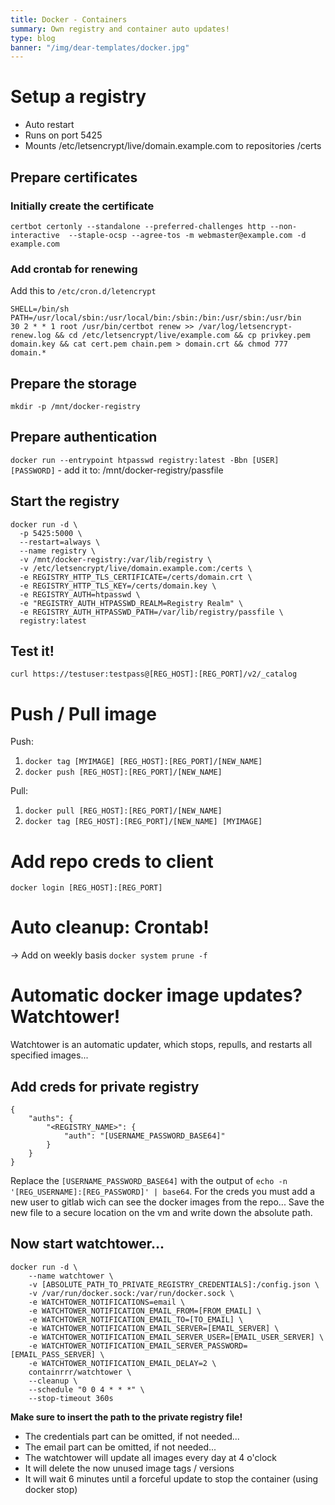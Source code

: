 ```yaml
---
title: Docker - Containers
summary: Own registry and container auto updates!
type: blog
banner: "/img/dear-templates/docker.jpg"
---
```


# Setup a registry #
- Auto restart
- Runs on port 5425
- Mounts /etc/letsencrypt/live/domain.example.com to repositories /certs

## Prepare certificates ##
### Initially create the certificate ###
```
certbot certonly --standalone --preferred-challenges http --non-interactive  --staple-ocsp --agree-tos -m webmaster@example.com -d example.com
```

### Add crontab for renewing ###
Add this to `/etc/cron.d/letencrypt`
```
SHELL=/bin/sh
PATH=/usr/local/sbin:/usr/local/bin:/sbin:/bin:/usr/sbin:/usr/bin
30 2 * * 1 root /usr/bin/certbot renew >> /var/log/letsencrypt-renew.log && cd /etc/letsencrypt/live/example.com && cp privkey.pem domain.key && cat cert.pem chain.pem > domain.crt && chmod 777 domain.*
```

## Prepare the storage ##
`mkdir -p /mnt/docker-registry`

## Prepare authentication ##
`docker run --entrypoint htpasswd registry:latest -Bbn [USER] [PASSWORD]` - add it to: /mnt/docker-registry/passfile

## Start the registry ##
```
docker run -d \
  -p 5425:5000 \
  --restart=always \
  --name registry \
  -v /mnt/docker-registry:/var/lib/registry \
  -v /etc/letsencrypt/live/domain.example.com:/certs \
  -e REGISTRY_HTTP_TLS_CERTIFICATE=/certs/domain.crt \
  -e REGISTRY_HTTP_TLS_KEY=/certs/domain.key \
  -e REGISTRY_AUTH=htpasswd \
  -e "REGISTRY_AUTH_HTPASSWD_REALM=Registry Realm" \
  -e REGISTRY_AUTH_HTPASSWD_PATH=/var/lib/registry/passfile \
  registry:latest
```

## Test it! ##
`curl https://testuser:testpass@[REG_HOST]:[REG_PORT]/v2/_catalog`

# Push / Pull image #
Push:
1. `docker tag [MYIMAGE] [REG_HOST]:[REG_PORT]/[NEW_NAME]`
2. `docker push [REG_HOST]:[REG_PORT]/[NEW_NAME]`

Pull:
1. `docker pull [REG_HOST]:[REG_PORT]/[NEW_NAME]`
2. `docker tag [REG_HOST]:[REG_PORT]/[NEW_NAME] [MYIMAGE]`

# Add repo creds to client #
`docker login [REG_HOST]:[REG_PORT]`

# Auto cleanup: Crontab! #
-> Add on weekly basis `docker system prune -f`

# Automatic docker image updates? Watchtower! #
Watchtower is an automatic updater, which stops, repulls, and restarts all specified images...

## Add creds for private registry ##
```
{
    "auths": {
        "<REGISTRY_NAME>": {
            "auth": "[USERNAME_PASSWORD_BASE64]"
        }
    }
}
```
Replace the `[USERNAME_PASSWORD_BASE64]` with the output of `echo -n '[REG_USERNAME]:[REG_PASSWORD]' | base64`.
For the creds you must add a new user to gitlab wich can see the docker images from the repo...
Save the new file to a secure location on the vm and write down the absolute path.

## Now start watchtower... ##
```
docker run -d \
    --name watchtower \
    -v [ABSOLUTE_PATH_TO_PRIVATE_REGISTRY_CREDENTIALS]:/config.json \
    -v /var/run/docker.sock:/var/run/docker.sock \
    -e WATCHTOWER_NOTIFICATIONS=email \
    -e WATCHTOWER_NOTIFICATION_EMAIL_FROM=[FROM_EMAIL] \
    -e WATCHTOWER_NOTIFICATION_EMAIL_TO=[TO_EMAIL] \
    -e WATCHTOWER_NOTIFICATION_EMAIL_SERVER=[EMAIL_SERVER] \
    -e WATCHTOWER_NOTIFICATION_EMAIL_SERVER_USER=[EMAIL_USER_SERVER] \
    -e WATCHTOWER_NOTIFICATION_EMAIL_SERVER_PASSWORD=[EMAIL_PASS_SERVER] \
    -e WATCHTOWER_NOTIFICATION_EMAIL_DELAY=2 \
    containrrr/watchtower \
    --cleanup \
    --schedule "0 0 4 * * *" \
    --stop-timeout 360s
```
**Make sure to insert the path to the private registry file!**
* The credentials part can be omitted, if not needed...
* The email part can be omitted, if not needed...
* The watchtower will update all images every day at 4 o'clock
* It will delete the now unused image tags / versions
* It will wait 6 minutes until a forceful update to stop the container (using docker stop)
